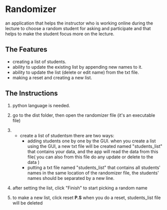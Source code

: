 # Randomizer

an application that helps the instructor who is working online during the lecture to choose a random student for asking and participate and that helps to make the student focus more on the lecture.

## The Features

* creating a list of students.
* ability to update the existing list by appending new names to it.
* ability to update the list (delete or edit name) from the txt file.
* making a reset and creating a new list.

## The Instructions

1. python language is needed.

2. go to the dist folder, then open the randomizer file (it's an executable file)

3. * create a list of studentsm there are two ways:
        + adding students one by one by the GUI.
    when you create a list using the GUI, a new txt file will be created named "students_list" that contains your data, and the app will read the data from this file( you can also from this file do any update or delete to the data )
        + putting a txt file named "students_list" that contains all students' names in the same location of the randomizer file,  the students' names should be separated by a new line. 
    
4. after setting the list, click "Finish" to start picking a random name

5. to make a new list, click reset
**P.S** when you do a reset, students_list file will be deleted
